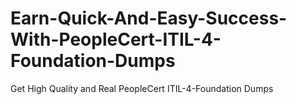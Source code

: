 # Earn-Quick-And-Easy-Success-With-PeopleCert-ITIL-4-Foundation-Dumps
Get High Quality and Real PeopleCert ITIL-4-Foundation Dumps
